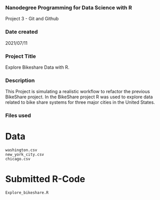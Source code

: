 ### Nanodegree Programming for Data Science with R
Project 3 - Git and Github
### Date created
2021/07/11

### Project Title
Explore Bikeshare Data with R.

### Description
This Project is simulating a realistic workflow to refactor the previous BikeShare project. In the BikeShare project R was used to explore data related to bike share systems for three major cities in the United States.

### Files used
# Data
```
washington.csv
new_york_city.csv
chicago.csv
```
# Submitted R-Code
```
Explore_bikeshare.R
```



